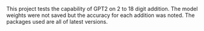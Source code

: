 This project tests the capability of GPT2 on 2 to 18 digit addition. The model weights were not saved but the accuracy for each addition was noted. The packages used are all of latest versions. 
